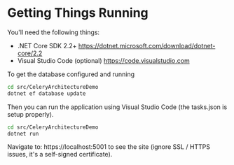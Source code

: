 # Getting Things Running

You'll need the following things:

* .NET Core SDK 2.2+ https://dotnet.microsoft.com/download/dotnet-core/2.2
* Visual Studio Code (optional) https://code.visualstudio.com

To get the database configured and running

```bash
cd src/CeleryArchitectureDemo
dotnet ef database update
```

Then you can run the application using Visual Studio Code (the tasks.json is setup properly).

```bash
cd src/CeleryArchitectureDemo
dotnet run
```

Navigate to: https://localhost:5001 to see the site (ignore SSL / HTTPS issues, it's a self-signed certificate).

